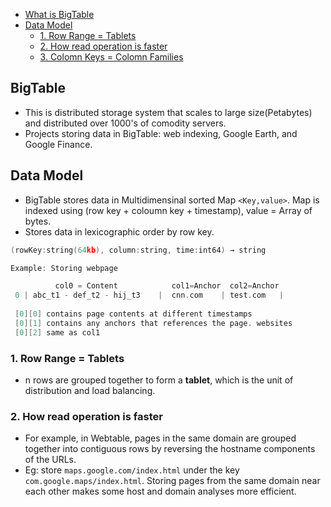 - [What is BigTable](#what)
- [Data Model](#datamodel)
  - [1. Row Range = Tablets](#rr)
  - [2. How read operation is faster](#faster)
  - [3. Colomn Keys = Colomn Families](#family)

<a name=what></a>
## BigTable
- This is distributed storage system that scales to large size(Petabytes) and distributed over 1000's of comodity servers.
- Projects storing data in BigTable: web indexing, Google Earth, and Google Finance.

<a name=datamodel></a>
## Data Model
- BigTable stores data in Multidimensinal sorted Map `<Key,value>`. Map is indexed using (row key + coloumn key + timestamp), value = Array of bytes.
- Stores data in lexicographic order by row key.
```c
(rowKey:string(64kb), column:string, time:int64) → string

Example: Storing webpage

          col0 = Content            col1=Anchor  col2=Anchor
 0 | abc_t1 - def_t2 - hij_t3    |  cnn.com    | test.com   |
 
 [0][0] contains page contents at different timestamps
 [0][1] contains any anchors that references the page. websites
 [0][2] same as col1
```

<a name=rr></a>
### 1. Row Range = Tablets
- n rows are grouped together to form a **tablet**, which is the unit of distribution and load balancing.

<a name=faster></a>
### 2. How read operation is faster
- For example, in Webtable, pages in the same domain are grouped together into contiguous rows by reversing the hostname components of the URLs.
- Eg: store `maps.google.com/index.html` under the key `com.google.maps/index.html`. Storing pages from the same domain near each other makes some host and domain analyses more efficient.

